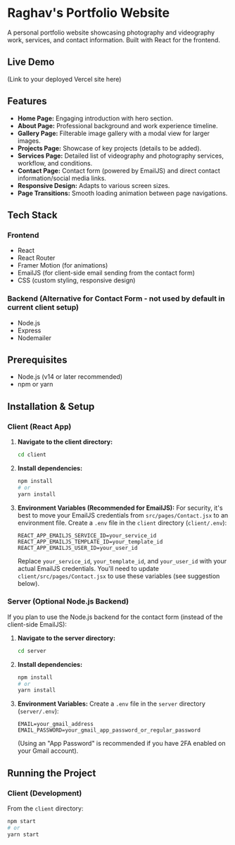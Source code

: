 # Raghav's Portfolio Website

A personal portfolio website showcasing photography and videography work, services, and contact information. Built with React for the frontend.

## Live Demo

(Link to your deployed Vercel site here)

## Features

*   **Home Page:** Engaging introduction with hero section.
*   **About Page:** Professional background and work experience timeline.
*   **Gallery Page:** Filterable image gallery with a modal view for larger images.
*   **Projects Page:** Showcase of key projects (details to be added).
*   **Services Page:** Detailed list of videography and photography services, workflow, and conditions.
*   **Contact Page:** Contact form (powered by EmailJS) and direct contact information/social media links.
*   **Responsive Design:** Adapts to various screen sizes.
*   **Page Transitions:** Smooth loading animation between page navigations.

## Tech Stack

### Frontend
*   React
*   React Router
*   Framer Motion (for animations)
*   EmailJS (for client-side email sending from the contact form)
*   CSS (custom styling, responsive design)

### Backend (Alternative for Contact Form - not used by default in current client setup)
*   Node.js
*   Express
*   Nodemailer


## Prerequisites

*   Node.js (v14 or later recommended)
*   npm or yarn

## Installation & Setup

### Client (React App)

1.  **Navigate to the client directory:**
    ```bash
    cd client
    ```

2.  **Install dependencies:**
    ```bash
    npm install
    # or
    yarn install
    ```

3.  **Environment Variables (Recommended for EmailJS):**
    For security, it's best to move your EmailJS credentials from `src/pages/Contact.jsx` to an environment file.
    Create a `.env` file in the `client` directory (`client/.env`):
    ```env
    REACT_APP_EMAILJS_SERVICE_ID=your_service_id
    REACT_APP_EMAILJS_TEMPLATE_ID=your_template_id
    REACT_APP_EMAILJS_USER_ID=your_user_id
    ```
    Replace `your_service_id`, `your_template_id`, and `your_user_id` with your actual EmailJS credentials.
    You'll need to update `client/src/pages/Contact.jsx` to use these variables (see suggestion below).

### Server (Optional Node.js Backend)

If you plan to use the Node.js backend for the contact form (instead of the client-side EmailJS):

1.  **Navigate to the server directory:**
    ```bash
    cd server
    ```

2.  **Install dependencies:**
    ```bash
    npm install
    # or
    yarn install
    ```

3.  **Environment Variables:**
    Create a `.env` file in the `server` directory (`server/.env`):
    ```env
    EMAIL=your_gmail_address
    EMAIL_PASSWORD=your_gmail_app_password_or_regular_password
    ```
    (Using an "App Password" is recommended if you have 2FA enabled on your Gmail account).

## Running the Project

### Client (Development)

From the `client` directory:
```bash
npm start
# or
yarn start


